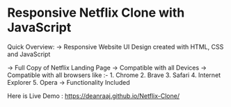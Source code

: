# Responsive Netflix Clone with JavaScript

Quick Overview:
  -> Responsive Website UI Design created with HTML, CSS and JavaScript
  
  -> Full Copy of Netflix Landing Page
  -> Compatible with all Devices
  -> Compatible with all browsers like :-
                      1. Chrome
                      2. Brave
                      3. Safari
                      4. Internet Explorer
                      5. Opera
-> Functionality Included

Here is Live Demo : https://deanraaj.github.io/Netflix-Clone/
